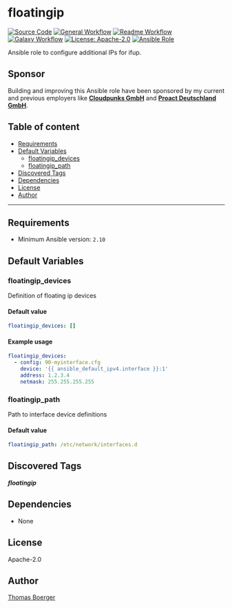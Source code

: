 # floatingip

[![Source Code](https://img.shields.io/badge/github-source%20code-blue?logo=github&amp;logoColor=white)](https://github.com/rolehippie/floatingip)
[![General Workflow](https://github.com/rolehippie/floatingip/actions/workflows/general.yml/badge.svg)](https://github.com/rolehippie/floatingip/actions/workflows/general.yml)
[![Readme Workflow](https://github.com/rolehippie/floatingip/actions/workflows/readme.yml/badge.svg)](https://github.com/rolehippie/floatingip/actions/workflows/readme.yml)
[![Galaxy Workflow](https://github.com/rolehippie/floatingip/actions/workflows/galaxy.yml/badge.svg)](https://github.com/rolehippie/floatingip/actions/workflows/galaxy.yml)
[![License: Apache-2.0](https://img.shields.io/github/license/rolehippie/floatingip)](https://github.com/rolehippie/floatingip/blob/master/LICENSE)
[![Ansible Role](https://img.shields.io/badge/role-rolehippie.floatingip-blue)](https://galaxy.ansible.com/rolehippie/floatingip)

Ansible role to configure additional IPs for ifup.

## Sponsor

Building and improving this Ansible role have been sponsored by my current and previous employers like **[Cloudpunks GmbH](https://cloudpunks.de)** and **[Proact Deutschland GmbH](https://www.proact.eu)**.

## Table of content

- [Requirements](#requirements)
- [Default Variables](#default-variables)
  - [floatingip_devices](#floatingip_devices)
  - [floatingip_path](#floatingip_path)
- [Discovered Tags](#discovered-tags)
- [Dependencies](#dependencies)
- [License](#license)
- [Author](#author)

---

## Requirements

- Minimum Ansible version: `2.10`


## Default Variables

### floatingip_devices

Definition of floating ip devices

#### Default value

```YAML
floatingip_devices: []
```

#### Example usage

```YAML
floatingip_devices:
  - config: 90-myinterface.cfg
    device: '{{ ansible_default_ipv4.interface }}:1'
    address: 1.2.3.4
    netmask: 255.255.255.255
```

### floatingip_path

Path to interface device definitions

#### Default value

```YAML
floatingip_path: /etc/network/interfaces.d
```

## Discovered Tags

**_floatingip_**


## Dependencies

- None

## License

Apache-2.0

## Author

[Thomas Boerger](https://github.com/tboerger)
